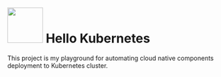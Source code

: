 # <img src="https://upload.wikimedia.org/wikipedia/commons/3/39/Kubernetes_logo_without_workmark.svg" width="80" height="80" /> Hello Kubernetes 

This project is my playground for automating cloud native components deployment to Kubernetes cluster.
